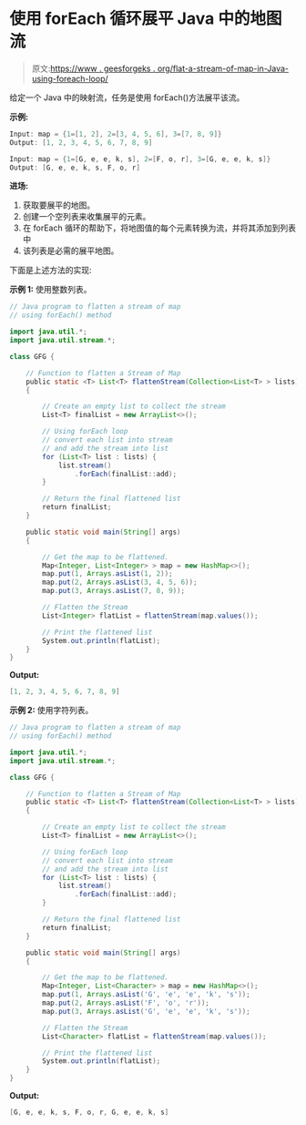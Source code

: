 # 使用 forEach 循环展平 Java 中的地图流

> 原文:[https://www . geesforgeks . org/flat-a-stream-of-map-in-Java-using-foreach-loop/](https://www.geeksforgeeks.org/flatten-a-stream-of-map-in-java-using-foreach-loop/)

给定一个 Java 中的映射流，任务是使用 forEach()方法展平该流。

**示例:**

```java
Input: map = {1=[1, 2], 2=[3, 4, 5, 6], 3=[7, 8, 9]}
Output: [1, 2, 3, 4, 5, 6, 7, 8, 9]

Input: map = {1=[G, e, e, k, s], 2=[F, o, r], 3=[G, e, e, k, s]}
Output: [G, e, e, k, s, F, o, r]

```

**进场:**

1.  获取要展平的地图。
2.  创建一个空列表来收集展平的元素。
3.  在 forEach 循环的帮助下，将地图值的每个元素转换为流，并将其添加到列表中
4.  该列表是必需的展平地图。

下面是上述方法的实现:

**示例 1:** 使用整数列表。

```java
// Java program to flatten a stream of map
// using forEach() method

import java.util.*;
import java.util.stream.*;

class GFG {

    // Function to flatten a Stream of Map
    public static <T> List<T> flattenStream(Collection<List<T> > lists)
    {

        // Create an empty list to collect the stream
        List<T> finalList = new ArrayList<>();

        // Using forEach loop
        // convert each list into stream
        // and add the stream into list
        for (List<T> list : lists) {
            list.stream()
                .forEach(finalList::add);
        }

        // Return the final flattened list
        return finalList;
    }

    public static void main(String[] args)
    {

        // Get the map to be flattened.
        Map<Integer, List<Integer> > map = new HashMap<>();
        map.put(1, Arrays.asList(1, 2));
        map.put(2, Arrays.asList(3, 4, 5, 6));
        map.put(3, Arrays.asList(7, 8, 9));

        // Flatten the Stream
        List<Integer> flatList = flattenStream(map.values());

        // Print the flattened list
        System.out.println(flatList);
    }
}
```

**Output:**

```java
[1, 2, 3, 4, 5, 6, 7, 8, 9]

```

**示例 2:** 使用字符列表。

```java
// Java program to flatten a stream of map
// using forEach() method

import java.util.*;
import java.util.stream.*;

class GFG {

    // Function to flatten a Stream of Map
    public static <T> List<T> flattenStream(Collection<List<T> > lists)
    {

        // Create an empty list to collect the stream
        List<T> finalList = new ArrayList<>();

        // Using forEach loop
        // convert each list into stream
        // and add the stream into list
        for (List<T> list : lists) {
            list.stream()
                .forEach(finalList::add);
        }

        // Return the final flattened list
        return finalList;
    }

    public static void main(String[] args)
    {

        // Get the map to be flattened.
        Map<Integer, List<Character> > map = new HashMap<>();
        map.put(1, Arrays.asList('G', 'e', 'e', 'k', 's'));
        map.put(2, Arrays.asList('F', 'o', 'r'));
        map.put(3, Arrays.asList('G', 'e', 'e', 'k', 's'));

        // Flatten the Stream
        List<Character> flatList = flattenStream(map.values());

        // Print the flattened list
        System.out.println(flatList);
    }
}
```

**Output:**

```java
[G, e, e, k, s, F, o, r, G, e, e, k, s]

```